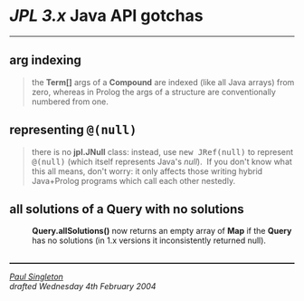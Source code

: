 <!DOCTYPE html PUBLIC "-//w3c//dtd html 4.0 transitional//en">
<html>
<head>
  <meta http-equiv="Content-Type"
 content="text/html; charset=iso-8859-1">
  <meta name="GENERATOR"
 content="Mozilla/4.74 [en] (WinNT; U) [Netscape]">
  <title>JPL 3.x Java-calls-Prolog gotchas</title>
</head>
<body>
<h1><span style="font-style: italic;">
JPL 3.x</span> Java API gotchas
</h1>
<hr width="100%">
<h2>arg indexing</h2>
<blockquote>the <span style="font-weight: bold;">Term[]</span> args of
a <span style="font-weight: bold;">Compound</span> are indexed (like
all Java arrays) from zero, whereas in Prolog the args of a structure
are conventionally numbered from one.<br>
</blockquote>
<h2>representing <span style="font-family: monospace;">@(null)</span><br>
</h2>
<blockquote>there is no <span style="font-weight: bold;">jpl.JNull</span>
class: instead, use <span style="font-family: monospace;">new
JRef(null)</span> to represent <span style="font-family: monospace;">@(null)</span>
(which itself represents Java's <span style="font-style: italic;">null</span>).&nbsp;
If you don't know what this all means, don't worry: it only affects
those writing hybrid Java+Prolog programs which call each other
nestedly.<br>
</blockquote>
<h2>all solutions of a Query with no solutions</h2>
<div style="margin-left: 40px;"><span style="font-weight: bold;">Query.allSolutions()</span>
now returns an empty array of <span style="font-weight: bold;">Map</span>
if the <span style="font-weight: bold;">Query</span> has no solutions
(in 1.x versions it inconsistently returned null).<br>
</div>
<br>
<hr style="width: 100%; height: 2px;">
<address><a href="mailto:p.singleton@keele.ac.uk">Paul Singleton</a></address>
<address>
drafted Wednesday 4th February 2004<br>
<br>
</address>
</body>
</html>
